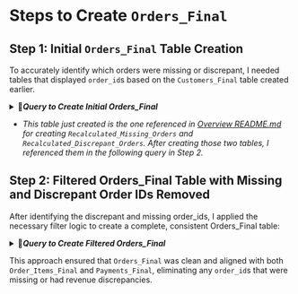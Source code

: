 # Steps to Create `Orders_Final`

## Step 1: Initial `Orders_Final` Table Creation

To accurately identify which orders were missing or discrepant, I needed tables that displayed `order_id`s based on the `Customers_Final` table created earlier.

<details>
<summary>📂<b><i>Query to Create Initial Orders_Final</b></i></summary>
    
```sql
CREATE OR REPLACE TABLE `iconic-fountain-435918-q3.Target_Ecommerce_Sales_2016_2018.Orders_Final` AS 
SELECT 
    orders.order_id,
    orders.customer_id,
    orders.order_status,
    orders.order_purchase_timestamp,
FROM 
    `iconic-fountain-435918-q3.Target_Ecommerce_Sales_2016_2018.Orders` AS orders
JOIN 
    `iconic-fountain-435918-q3.Target_Ecommerce_Sales_2016_2018.Customers_Final` AS cust
ON 
    orders.customer_id = cust.customer_id
```
    
</details>

- *This table just created is the one referenced in [Overview README.md](../README.md) for creating `Recalculated_Missing_Orders` and `Recalculated_Discrepant_Orders`. After creating those two tables, I referenced them in the following query in Step 2.*

## Step 2: Filtered Orders_Final Table with Missing and Discrepant Order IDs Removed

After identifying the discrepant and missing order_ids, I applied the necessary filter logic to create a complete, consistent Orders_Final table:

<details>
<summary>📂<b><i>Query to Create Filtered Orders_Final</b></i></summary>

```sql
/* 
  This query was to create a new Orders_Final born of two issues found during initial cleaning and analysis.
    1. There are order_ids in the orders table that do not appear in the Order Items table. Those order_ids
  are marked in the Missing_Orders table.
    2. There are order_ids where the calculated revenue from price and freight do not match the total payment value
    These id's are marked in the Discrepant_Orders and Recalculated_Discrepant_orders tables. The first holds the order_ids 
    based on the initial analysis of 4 states rather than the current. The recalculated considers these new ids. 
*/

CREATE OR REPLACE TABLE `iconic-fountain-435918-q3.Target_Ecommerce_Sales_2016_2018.Orders_Final` AS 
SELECT 
    orders.order_id,
    orders.customer_id,
    orders.order_status,
    orders.order_purchase_timestamp,
FROM 
    `iconic-fountain-435918-q3.Target_Ecommerce_Sales_2016_2018.Orders` AS orders
JOIN 
    `iconic-fountain-435918-q3.Target_Ecommerce_Sales_2016_2018.Customers_Final` AS cust
ON 
    orders.customer_id = cust.customer_id
WHERE 
 
  orders.order_id NOT IN (
        SELECT 
          order_id 
        FROM 
          iconic-fountain-435918-q3.Target_Ecommerce_Sales_2016_2018.Recalculated_Missing_Orders
  )
  AND
  orders.order_id NOT IN (
        SELECT 
          order_id 
        FROM 
          iconic-fountain-435918-q3.Target_Ecommerce_Sales_2016_2018.Recalculated_Discrepant_Orders
  )
```
    
</details>

This approach ensured that `Orders_Final` was clean and aligned with both `Order_Items_Final` and `Payments_Final`, eliminating any `order_id`s that were missing or had revenue discrepancies.
